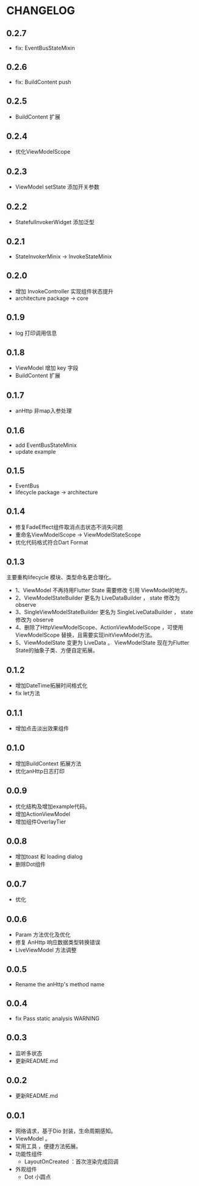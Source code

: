 # CHANGELOG


## 0.2.7

- fix: EventBusStateMixin

## 0.2.6

- fix: BuildContent push

## 0.2.5

- BuildContent 扩展

## 0.2.4

- 优化ViewModelScope

## 0.2.3

- ViewModel setState 添加开关参数

## 0.2.2

- StatefulInvokerWidget 添加泛型

## 0.2.1

- StateInvokerMinix -> InvokeStateMinix

## 0.2.0

- 增加 InvokeController 实现组件状态提升
- architecture package -> core

## 0.1.9

- log 打印调用信息

## 0.1.8

- ViewModel 增加 key 字段
- BuildContent 扩展

## 0.1.7

- anHttp 非map入参处理

## 0.1.6

- add EventBusStateMinix
- update example

## 0.1.5

- EventBus
- lifecycle package -> architecture

## 0.1.4

- 修复FadeEffect组件取消点击状态不消失问题
- 重命名ViewModelScope -> ViewModelStateScope
- 优化代码格式符合Dart Format

## 0.1.3

主要重构lifecycle 模块、类型命名更合理化。

- 1、ViewModel 不再持用Flutter State 需要修改 引用 ViewModel的地方。
- 2、ViewModelStateBuilder 更名为 LiveDataBuilder ， state 修改为 observe
- 3、SingleViewModelStateBuilder 更名为 SingleLiveDataBuilder ， state 修改为 observe
- 4、删除了HttpViewModelScope、ActionViewModelScope ，可使用ViewModelScope 替换，且需要实现initViewModel方法。
- 5、ViewModelState 变更为 LiveData 。 ViewModelState 现在为Flutter State的抽象子类、方便自定拓展。

## 0.1.2

- 增加DateTime拓展时间格式化
- fix let方法

## 0.1.1

- 增加点击淡出效果组件

## 0.1.0

- 增加BuildContext 拓展方法
- 优化anHttp日志打印

## 0.0.9

- 优化结构及增加example代码。
- 增加ActionViewModel
- 增加组件OverlayTier

## 0.0.8

- 增加toast 和 loading dialog
- 删除Dot组件

## 0.0.7

- 优化

## 0.0.6

- Param 方法优化及优化
- 修复 AnHttp 响应数据类型转换错误
- LiveViewModel 方法调整

## 0.0.5

- Rename the anHttp's method name

## 0.0.4

- fix Pass static analysis WARNING

## 0.0.3

- 监听多状态
- 更新README.md

## 0.0.2

- 更新README.md

## 0.0.1

- 网络请求，基于Dio 封装，生命周期感知。
- ViewModel 。
- 常用工具 ，便捷方法拓展。
- 功能性组件
    - LayoutOnCreated ：首次渲染完成回调
- 外观组件
    - Dot 小圆点

